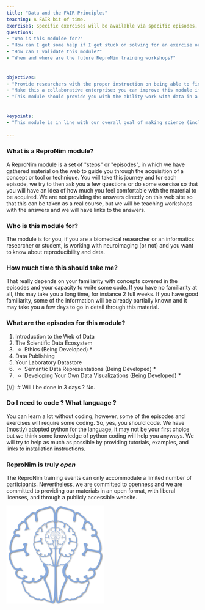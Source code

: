 ```yaml
---
title: "Data and the FAIR Principles"
teaching: A FAIR bit of time.
exercises: Specific exercises will be available via specific episodes.
questions:
- "Who is this modulde for?"
- "How can I get some help if I get stuck on solving for an exercise or a question?"
- "How can I validate this module?"
- "When and where are the future ReproNim training workshops?"


objectives:
- "Provide researchers with the proper instruction on being able to find the appropriate available data and software that can subsequently be submitted to the specified workflows and executions environments"
- "Make this a collaborative enterprise: you can improve this module if you know how to do a pull request, which is taught to you in module 'the informatics basics of reproducibility (module 0)"
- "This module should provide you with the ability work with data in a reproducible manner"


keypoints:
- "This module is in line with our overall goal of making science (including scientific training) more open by ensuring that data is made FAIR (Findabile, Accessible, Interoperable, and Reusable).""

---
```



### What is a ReproNim module?

A ReproNim module is a set of "steps" or "episodes", in which we have gathered material on the web to guide you through the acquisition of a concept or tool or technique. You will take this journey and for each episode, we try to then ask you a few questions or do some exercise so that you will have an idea of how much you feel comfortable with the material to be acquired. We are not providing the answers directly on this web site so that this can be taken as a real course, but we will be teaching workshops with the answers and we will have links to the answers.

### Who is this module for?

The module is for you, if you are a biomedical researcher or an informatics researcher or student, is working with neuroimaging (or not) and you want to know about reproducibility and data.

### How much time this should take me?

That really depends on your familiarity with concepts covered in the episodes and your capacity to write some code. If you have no familiarity at all, this may take you a long time, for instance 2 full weeks. If you have good familiarity, some of the information will be already partially known and it may take you a few days to go in detail through this material.

### What are the episodes for this module?

1. Introduction to the Web of Data
2. The Scientific Data Ecosystem
3. * Ethics (Being Developed) *
4. Data Publishing
5. Your Laboratory Datastore
6. * Semantic Data Representations (Being Developed) *
7. * Developing Your Own Data Visualizations (Being Developed) *

[//]: # Will I be done in 3 days ? No.

### Do I need to code ?  What language ?

You can learn a lot without coding, however, some of the episodes and exercises will require some coding. So, yes, you should code. We have (mostly) adopted python for the language, it may not be your first choice but we think some knowledge of python coding will help you anyways. We will try to help as much as possible by providing tutorials, examples, and links to installation instructions.

### ReproNim is truly *open*

The ReproNim training events can only accommodate a limited number of participants.
Nevertheless, we are committed to openness and we are committed to providing our
materials in an open format, with liberal licenses, and through a publicly accessible website.

<p><img src="https://github.com/ReproNim/artwork/blob/master/logo/repronim-logo3.2_nobg_256x256.png" alt="our great logo should be seen in html" /></p>
